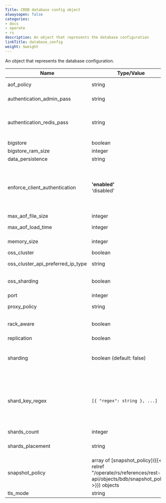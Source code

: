 ```yaml
---
Title: CRDB database config object
alwaysopen: false
categories:
- docs
- operate
- rs
description: An object that represents the database configuration
linkTitle: database_config
weight: $weight
---
```


An object that represents the database configuration.

| Name | Type/Value | Description |
|------|------------|-------------|
| aof_policy | string | Policy for Append-Only File data persistence |
| authentication_admin_pass | string | Administrative databases access token |
| authentication_redis_pass | string | Redis AUTH password (deprecated as of Redis Enterprise v7.2, replaced with multiple passwords feature in version 6.0.X) |
| bigstore | boolean | Database driver is Auto Tiering |
| bigstore_ram_size | integer | Memory size of RAM size |
| data_persistence | string | Database on-disk persistence |
| enforce_client_authentication | **'enabled'** <br />'disabled' | Require authentication of client certificates for SSL connections to the database. If enabled, a certificate should be provided in either `authentication_ssl_client_certs` or `authentication_ssl_crdt_certs` |
| max_aof_file_size | integer | Hint for maximum AOF file size |
| max_aof_load_time | integer | Hint for maximum AOF reload time |
| memory_size | integer | Database memory size limit, in bytes |
| oss_cluster | boolean | Enables OSS Cluster mode |
| oss_cluster_api_preferred_ip_type | string | Indicates preferred IP type in OSS cluster API: internal/external |
| oss_sharding | boolean | An alternative to shard_key_regex for using the common case of the OSS shard hashing policy |
| port | integer | TCP port for database access |
| proxy_policy | string | The policy used for proxy binding to the endpoint |
| rack_aware | boolean | Require the database to be always replicated across multiple racks |
| replication | boolean | Database replication |
| sharding | boolean (default:&nbsp;false) | Cluster mode (server-side sharding). When true, shard hashing rules must be provided by either `oss_sharding` or `shard_key_regex` |
| shard_key_regex | `[{ "regex": string }, ...]` | Custom keyname-based sharding rules (required if sharding is enabled)<br /><br />To use the default rules you should set the value to:<br />`[{ “regex”: “.*\\{(?< tag >.*)\\}.*” }, { “regex”: “(?< tag >.*)” }]` |
| shards_count | integer | Number of database shards |
| shards_placement | string | Control the density of shards: should they reside on as few or as many nodes as possible |
| snapshot_policy | array of [snapshot_policy]({{< relref "/operate/rs/references/rest-api/objects/bdb/snapshot_policy" >}}) objects | Policy for snapshot-based data persistence (required) |
| tls_mode | string | Encrypt communication |
